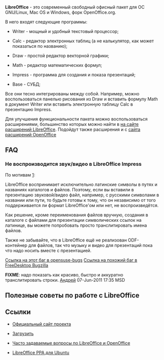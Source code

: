 **LibreOffice** - это современный свободный офисный пакет для ОС
GNU/Linux, Mac OS и Windows, форк OpenOffice.org.

В него входят следующие программы:

  - Writer - мощный и удобный текстовый процессор;

<!-- end list -->

  - Calc - редактор электронных таблиц (а не калькулятор, как может
    показаться по названию);

<!-- end list -->

  - Draw - простой редактор векторной графики;

<!-- end list -->

  - Math - редактор математических формул;

<!-- end list -->

  - Impress - программа для создания и показа презентаций;

<!-- end list -->

  - Base - СУБД;

Все они тесно интегрированы между собой. Например, можно воспользоваться
панелью рисования из Draw и вставить формулу Math в документ Writer или
вставить электронную таблицу Calc в презентацию Impress.

Для улучшения функциональности пакета можно воспользоваться
расширениями, большинство которых можно найти в [на сайте
расширений LibreOffice](http://extensions.libreoffice.org/). Подойдут
также расширения и с [сайта расширений
OpenOffice](http://extensions.openoffice.org/)

## FAQ

### Не воспроизводится звук/видео в LibreOffice Impress

По мотивам [1](http://www.linux.org.ru/forum/multimedia/5954806):

LibreOffice воспринимает исключительно латинские символы в путях и
названиях каталогов и файлов. Поэтому, если вы вставили в
презентацию звуковой/видео файл, например, с русскими символами
в названии или пути, то будьте готовы к тому, что он независимо от того
поддерживается ли формат LibreOffice'ом или нет, не воспроизведётся.

Как решение, кроме переименования файлов вручную, создания в каталоге с
файлами для презентации символических ссылок на латинице, вы можете
попробовать просто транслитировать имена файлов.

Также не забывайте, что в LibreOffice ещё не реализован ODF-контейнер
для файлов, так что музыку и видео для презентаций пока что надо
носить вместе с презентацией.

[Ссылка на этот баг в
opensuse-bugs](http://lists.suse.com/opensuse-bugs/2011-04/msg02677.html)
[Ссылка на похожий баг в FreeDesktop
Bugzilla](https://bugs.freedesktop.org/show_bug.cgi?id=32581)

**FIXME**: надо показать как красиво, быстро и аккуратно транслитировать
строки. [Андрей](User:adriano32) 07-Jun-2011 17:35 MSD

## Полезные советы по работе с LibreOffice

## Ссылки

  - [Официальный сайт проекта](http://www.libreoffice.org/)

<!-- end list -->

  - [Загрузить](http://www.libreoffice.org/download/)

<!-- end list -->

  - [Часто задаваемые вопросы по LibreOffice и
    OpenOffice](http://wiki.forumooo.ru)

<!-- end list -->

  - [LibreOffice PPA для
    Ubuntu](https://launchpad.net/~libreoffice/+archive/ppa)

